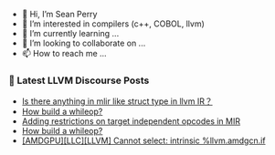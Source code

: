 - 👋 Hi, I’m Sean Perry
- 👀 I’m interested in compilers (c++, COBOL, llvm)
- 🌱 I’m currently learning ...
- 💞️ I’m looking to collaborate on ...
- 📫 How to reach me ...

<!---
s66perry/s66perry is a ✨ special ✨ repository because its `README.md` (this file) appears on your GitHub profile.
You can click the Preview link to take a look at your changes.
--->
### 📕 Latest LLVM Discourse Posts

<!-- DISCOURSE-LLVM:START -->
- [Is there anything in mlir like struct type in llvm IR？](https://discourse.llvm.org/t/is-there-anything-in-mlir-like-struct-type-in-llvm-ir/68454#post_2)
- [How build a whileop?](https://discourse.llvm.org/t/how-build-a-whileop/68440#post_5)
- [Adding restrictions on target independent opcodes in MIR](https://discourse.llvm.org/t/adding-restrictions-on-target-independent-opcodes-in-mir/68457#post_1)
- [How build a whileop?](https://discourse.llvm.org/t/how-build-a-whileop/68440#post_4)
- [[AMDGPU][LLC][LLVM] Cannot select: intrinsic %llvm.amdgcn.if](https://discourse.llvm.org/t/amdgpu-llc-llvm-cannot-select-intrinsic-llvm-amdgcn-if/68456#post_1)
<!-- DISCOURSE-LLVM:END -->
